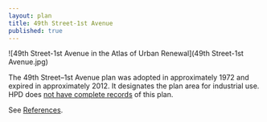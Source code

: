 ```yaml
---
layout: plan
title: 49th Street-1st Avenue
published: true
---
```


![49th Street-1st Avenue in the Atlas of Urban Renewal](49th Street-1st Avenue.jpg)

The 49th Street–1st Avenue plan was adopted in approximately 1972 and expired in approximately 2012. It designates the plan area for industrial use. HPD does [not have complete records](https://www.nyc.gov/site/hpd/services-and-information/urban-renewal-details.page?areaId=106) of this plan.

See [References](http://www.urbanreviewer.org/#page=references.html).

